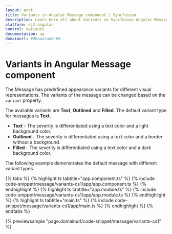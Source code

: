 ```yaml
---
layout: post
title: Variants in Angular Message component | Syncfusion
description: Learn here all about Variants in Syncfusion Angular Message component of Syncfusion Essential JS 2 and more.
platform: ej2-angular
control: Variants 
documentation: ug
domainurl: ##DomainURL##
---
```


# Variants in Angular Message component

The Message has predefined appearance variants for different visual representations. The variants of the message can be changed based on the `variant` property.

The available variants are **Text**, **Outlined** and **Filled**. The default variant type for messages is **Text**.
* **Text** - The severity is differentiated using a text color and a light background color.
* **Outlined** - The severity is differentiated using a text color and a border without a background.
* **Filled** - The severity is differentiated using a text color and a dark background color.

The following example demonstrates the default message with different variant types.

{% tabs %}
{% highlight ts tabtitle="app.component.ts" %}
{% include code-snippet/message/variants-cs1/app/app.component.ts %}
{% endhighlight %}
{% highlight ts tabtitle="app.module.ts" %}
{% include code-snippet/message/variants-cs1/app/app.module.ts %}
{% endhighlight %}
{% highlight ts tabtitle="main.ts" %}
{% include code-snippet/message/variants-cs1/app/main.ts %}
{% endhighlight %}
{% endtabs %}
  
{% previewsample "page.domainurl/code-snippet/message/variants-cs1" %}
